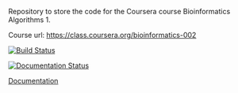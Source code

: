 Repository to store the code for the Coursera course Bioinformatics Algorithms 1.

Course url: https://class.coursera.org/bioinformatics-002

[![Build Status](https://travis-ci.org/guillermo-carrasco/bioinformatics_algorithms.svg?branch=master)](https://travis-ci.org/guillermo-carrasco/bioinformatics_algorithms)

[![Documentation Status](https://readthedocs.org/projects/bioinformatics-algorithms/badge/?version=latest)](https://readthedocs.org/projects/bioinformatics-algorithms/?badge=latest) 

[Documentation](http://bioinformatics-algorithms.readthedocs.org/en/latest/)

